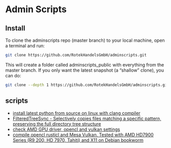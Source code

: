 # Admin Scripts

## Install
To clone the adminscripts repo (master branch) to your local machine, open a terminal and run:

```bash
git clone https://github.com/RotekHandelsGmbH/adminscripts.git
```

This will create a folder called adminscripts_public with everything from the master branch. If you only want the latest snapshot (a “shallow” clone), you can do:

```bash
git clone --depth 1 https://github.com/RotekHandelsGmbH/adminscripts.git
```

## scripts

- [install latest python from source on linux with clang compiler](./readme_install_latest_python_clang.md)
- [FilteredTreeSync - Selectively copies files matching a specific pattern, preserving the full directory tree structure](./readme_FilteredTreeSync.md)
- [check AMD GPU driver, opencl and vulkan settings](./readme_check_amd_gpu.md)
- [compile opencl rusticl and Mesa Vulkan. Tested with AMD HD7900 Series (R9 200, HD 7970, Tahiti) and X11 on Debian bookworm](./compile_rusticl/compile_rusticl_readme.md)
